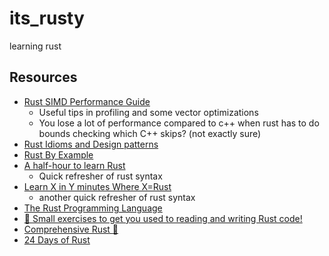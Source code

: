# its_rusty
learning rust


## Resources

- [Rust SIMD Performance Guide](https://rust-lang.github.io/packed_simd/perf-guide/introduction.html)
    - Useful tips in profiling and some vector optimizations
    - You lose a lot of performance compared to c++ when rust has to do bounds checking which C++ skips? (not exactly sure) 
- [Rust Idioms and Design patterns](https://rust-unofficial.github.io/patterns/intro.html)
- [Rust By Example](https://doc.rust-lang.org/rust-by-example/index.html)
- [A half-hour to learn Rust](https://fasterthanli.me/articles/a-half-hour-to-learn-rust)
    - Quick refresher of rust syntax
- [Learn X in Y minutes Where X=Rust](https://learnxinyminutes.com/docs/rust/)
    - another quick refresher of rust syntax
- [The Rust Programming Language](https://doc.rust-lang.org/book/title-page.html)
- [:crab: Small exercises to get you used to reading and writing Rust code!](https://github.com/rust-lang/rustlings)
- [Comprehensive Rust :crab:](https://google.github.io/comprehensive-rust/welcome.html)
- [24 Days of Rust](https://zsiciarz.github.io/24daysofrust/index.html)